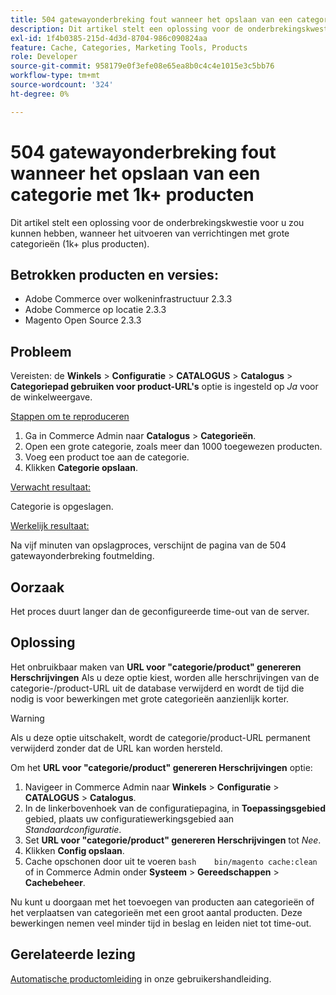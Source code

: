 ```yaml
---
title: 504 gatewayonderbreking fout wanneer het opslaan van een categorie met 1k+ producten
description: Dit artikel stelt een oplossing voor de onderbrekingskwestie voor u zou kunnen hebben, wanneer het uitvoeren van verrichtingen met grote categorieën (1k+ plus producten).
exl-id: 1f4b0385-215d-4d3d-8704-986c090824aa
feature: Cache, Categories, Marketing Tools, Products
role: Developer
source-git-commit: 958179e0f3efe08e65ea8b0c4c4e1015e3c5bb76
workflow-type: tm+mt
source-wordcount: '324'
ht-degree: 0%

---
```


# 504 gatewayonderbreking fout wanneer het opslaan van een categorie met 1k+ producten

Dit artikel stelt een oplossing voor de onderbrekingskwestie voor u zou kunnen hebben, wanneer het uitvoeren van verrichtingen met grote categorieën (1k+ plus producten).

## Betrokken producten en versies:

* Adobe Commerce over wolkeninfrastructuur 2.3.3
* Adobe Commerce op locatie 2.3.3
* Magento Open Source 2.3.3

## Probleem

Vereisten: de **Winkels** > **Configuratie** > **CATALOGUS** > **Catalogus** > **Categoriepad gebruiken voor product-URL&#39;s** optie is ingesteld op *Ja* voor de winkelweergave.

<u>Stappen om te reproduceren</u>

1. Ga in Commerce Admin naar **Catalogus** > **Categorieën**.
1. Open een grote categorie, zoals meer dan 1000 toegewezen producten.
1. Voeg een product toe aan de categorie.
1. Klikken **Categorie opslaan**.

<u>Verwacht resultaat:</u>

Categorie is opgeslagen.

<u>Werkelijk resultaat:</u>

Na vijf minuten van opslagproces, verschijnt de pagina van de 504 gatewayonderbreking foutmelding.

## Oorzaak

Het proces duurt langer dan de geconfigureerde time-out van de server.

## Oplossing

Het onbruikbaar maken van **URL voor &quot;categorie/product&quot; genereren Herschrijvingen** Als u deze optie kiest, worden alle herschrijvingen van de categorie-/product-URL uit de database verwijderd en wordt de tijd die nodig is voor bewerkingen met grote categorieën aanzienlijk korter.

>[!WARNING]
>
>Als u deze optie uitschakelt, wordt de categorie/product-URL permanent verwijderd zonder dat de URL kan worden hersteld.

Om het **URL voor &quot;categorie/product&quot; genereren Herschrijvingen** optie:

1. Navigeer in Commerce Admin naar **Winkels** > **Configuratie** > **CATALOGUS** > **Catalogus**.
1. In de linkerbovenhoek van de configuratiepagina, in **Toepassingsgebied** gebied, plaats uw configuratiewerkingsgebied aan *Standaardconfiguratie*.
1. Set **URL voor &quot;categorie/product&quot; genereren Herschrijvingen** tot *Nee*.
1. Klikken **Config opslaan**.
1. Cache opschonen door uit te voeren    ```bash    bin/magento cache:clean    ```    of in Commerce Admin onder **Systeem** > **Gereedschappen** > **Cachebeheer**.

Nu kunt u doorgaan met het toevoegen van producten aan categorieën of het verplaatsen van categorieën met een groot aantal producten. Deze bewerkingen nemen veel minder tijd in beslag en leiden niet tot time-out.

## Gerelateerde lezing

[Automatische productomleiding](https://docs.magento.com/user-guide/v2.3/marketing/url-redirect-product-automatic.html) in onze gebruikershandleiding.
